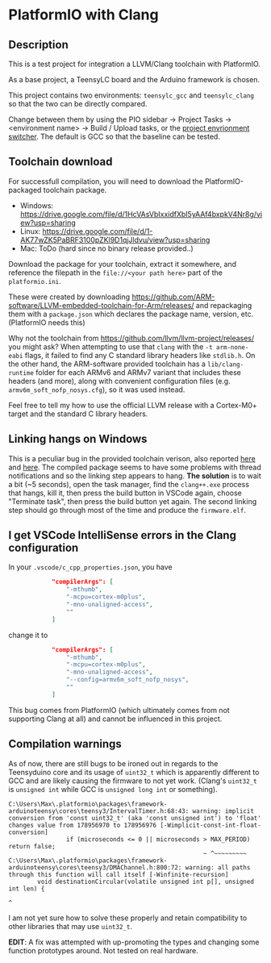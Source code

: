 # PlatformIO with Clang

## Description

This is a test project for integration a LLVM/Clang toolchain with PlatformIO.

As a base project, a TeensyLC board and the Arduino framework is chosen.

This project contains two environments: `teensylc_gcc` and `teensylc_clang` so that the two can be directly compared.

Change between them by using the PIO sidebar -> Project Tasks -> \<environment name\> -> Build / Upload tasks, or the [project envrionment switcher](https://docs.platformio.org/en/latest/integration/ide/vscode.html#project-tasks). The default is GCC so that the baseline can be tested.

## Toolchain download

For successfull compilation, you will need to download the PlatformIO-packaged toolchain package.
* Windows: https://drive.google.com/file/d/1HcVAsVbIxxidfXbI5yAAf4bxpkV4Nr8g/view?usp=sharing
* Linux: https://drive.google.com/file/d/1-AK77wZK5PaBRF3100pZKl9D1qjJldvu/view?usp=sharing
* Mac: ToDo (hard since no binary release provided..)

Download the package for your toolchain, extract it somewhere, and reference the filepath in the `file://<your path here>` part of the `platformio.ini`.

These were created by downloading https://github.com/ARM-software/LLVM-embedded-toolchain-for-Arm/releases/ and repackaging them with a `package.json` which declares the package name, version, etc. (PlatformIO needs this)

Why not the toolchain from https://github.com/llvm/llvm-project/releases/ you might ask? When attempting to use that `clang` with the `-t arm-none-eabi` flags, it failed to find any C standard library headers like `stdlib.h`. On the other hand, the ARM-software provided toolchain has a `lib/clang-runtime` folder for each ARMv6 and ARMv7 variant that includes these headers (and more), along with convenient configuration files (e.g. `armv6m_soft_nofp_nosys.cfg`), so it was used instead.

Feel free to tell my how to use the official LLVM release with a Cortex-M0+ target and the standard C library headers.

## Linking hangs on Windows

This is a peculiar bug in the provided toolchain verison, also reported [here](https://github.com/msys2/MINGW-packages/issues/5231) and [here](https://github.com/msys2/MINGW-packages/issues/61269). The compiled package seems to have some problems with thread notifications and so the linking step appears to hang. **The solution** is to wait a bit (~5 seconds), open the task manager, find the `clang++.exe` process that hangs, kill it, then press the build button in VSCode again, choose "Terminate task", then press the build button yet again. The second linking step should go through most of the time and produce the `firmware.elf`.

## I get VSCode IntelliSense errors in the Clang configuration

In your `.vscode/c_cpp_properties.json`, you have

```json
            "compilerArgs": [
                "-mthumb",
                "-mcpu=cortex-m0plus",
                "-mno-unaligned-access",
                ""
            ]
```
change it to

```json
            "compilerArgs": [
                "-mthumb",
                "-mcpu=cortex-m0plus",
                "-mno-unaligned-access",
                "--config=armv6m_soft_nofp_nosys",
                ""
            ]
```

This bug comes from PlatformIO (which ultimately comes from not supporting Clang at all) and cannot be influenced in this project.

## Compilation warnings

As of now, there are still bugs to be ironed out in regards to the Teensyduino core and its usage of `uint32_t` which is apparently different to GCC and are likely causing the firmware to not yet work. (Clang's `uint32_t` is `unsigned int` while GCC is `unsigned long int` or something).

```
C:\Users\Max\.platformio\packages\framework-arduinoteensy\cores\teensy3/IntervalTimer.h:68:43: warning: implicit conversion from 'const uint32_t' (aka 'const unsigned int') to 'float' changes value from 178956970 to 178956976 [-Wimplicit-const-int-float-conversion]
                if (microseconds <= 0 || microseconds > MAX_PERIOD) return false;
                                                      ~ ^~~~~~~~~~
C:\Users\Max\.platformio\packages\framework-arduinoteensy\cores\teensy3/DMAChannel.h:800:72: warning: all paths through this function will call itself [-Winfinite-recursion]
        void destinationCircular(volatile unsigned int p[], unsigned int len) {
                                                                              ^
```

I am not yet sure how to solve these properly and retain compatibility to other libraries that may use `uint32_t`.

**EDIT**: A fix was attempted with up-promoting the types and changing some function prototypes around. Not tested on real hardware.
